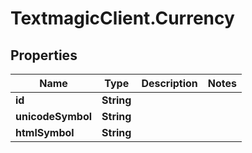# TextmagicClient.Currency

## Properties
Name | Type | Description | Notes
------------ | ------------- | ------------- | -------------
**id** | **String** |  | 
**unicodeSymbol** | **String** |  | 
**htmlSymbol** | **String** |  | 


